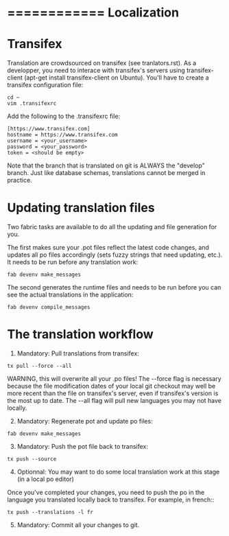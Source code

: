 ============
Localization
============

Transifex
=========

Translation are crowdsourced on transifex (see tranlators.rst).  As a developper,
you need to interace with transifex's servers using transifex-client (apt-get install transifex-client on Ubuntu). 
You'll have to create a transifex configuration file:
```
cd ~
vim .transifexrc
```
Add the following to the .transifexrc file:
```
[https://www.transifex.com]
hostname = https://www.transifex.com
username = <your_username>
password = <your_password>
token = <should be empty>
```

Note that the branch that is translated on git is ALWAYS the "develop" branch.  Just like database schemas, translations cannot be merged in practice.

Updating translation files
==========================

Two fabric tasks are available to do all the updating and file generation for you.

The first makes sure your .pot files reflect the latest code changes, and updates all po files accordingly (sets fuzzy strings that need updating, etc.).
It needs to be run before any translation work:
```
fab devenv make_messages
```
The second generates the runtime files and needs to be run before you can see the actual translations in the application:
```
fab devenv compile_messages
```
The translation workflow
========================

1) Mandatory: Pull translations from transifex:
```
tx pull --force --all
```
WARNING, this will overwrite all your .po files!  The --force flag is necessary because the file modification dates of your local 
git checkout may well be more recent than the file on transifex's server, even
if transifex's version is the most up to date.  The --all flag will pull new languages you may not have locally.

2) Mandatory: Regenerate pot and update po files:
```
fab devenv make_messages
```
3) Mandatory: Push the pot file back to transifex:
```
tx push --source
```
4) Optionnal: You may want to do some local translation work at this stage (in a local po editor)

Once you've completed your changes, you need to
 push the po in the language you translated locally back to transifex.  For example, in french::
```
tx push --translations -l fr
```
5) Mandatory:  Commit all your changes to git.

